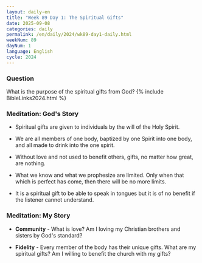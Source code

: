 ```yaml
---
layout: daily-en
title: "Week 89 Day 1: The Spiritual Gifts"
date: 2025-09-08
categories: daily
permalink: /en/daily/2024/wk89-day1-daily.html
weekNum: 89
dayNum: 1
language: English
cycle: 2024
---
```

### Question     
What is the purpose of the spiritual gifts from God?
{% include BibleLinks2024.html %} 

### Meditation: God's Story   
+ Spiritual gifts are given to individuals by the will of the Holy Spirit. 

+ We are all members of one body, baptized by one Spirit into one body, and all made to drink into the one spirit. 

+ Without love and not used to benefit others, gifts, no matter how great, are nothing. 

+ What we know and what we prophesize are limited. Only when that which is perfect has come, then there will be no more limits. 

+ It is a spiritual gift to be able to speak in tongues but it is of no benefit if the listener cannot understand. 

### Meditation: My Story   
+ **Community** - What is love? Am I loving my Christian brothers and sisters by God's standard? 

+ **Fidelity** - Every member of the body has their unique gifts. What are my spiritual gifts? Am I willing to benefit the church with my gifts? 
